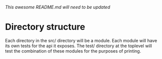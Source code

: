 *This awesome README.md will need to be updated*

# Directory structure
Each directory in the src/ directory will be a module.
Each module will have its own tests for the api it exposes.
The test/ directory at the toplevel will test the combination of these modules for the purposes of printing.
